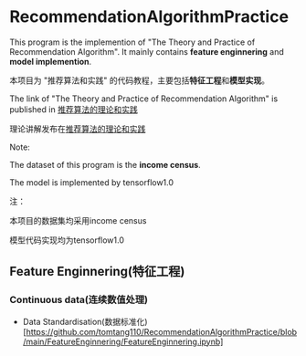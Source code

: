 # RecommendationAlgorithmPractice
This program is the implemention of "The Theory and Practice of Recommendation Algorithm". It mainly contains 
**feature enginnering** and **model implemention**. 

本项目为 "推荐算法和实践" 的代码教程，主要包括**特征工程**和**模型实现**。

The link of "The Theory and Practice of Recommendation Algorithm" is published in [推荐算法的理论和实践](https://www.zhihu.com/people/tang-ai-3-14/posts)

理论讲解发布在[推荐算法的理论和实践](https://www.zhihu.com/people/tang-ai-3-14/posts)

Note: 

The dataset of this program is the **income census**.

The model is implemented by tensorflow1.0

注：

本项目的数据集均采用income census

模型代码实现均为tensorflow1.0



## Feature Enginnering(特征工程)
### Continuous data(连续数值处理)
* Data Standardisation(数据标准化)[https://github.com/tomtang110/RecommendationAlgorithmPractice/blob/main/FeatureEnginnering/FeatureEnginnering.ipynb]

